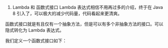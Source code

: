 1. Lambda 和 函数式接口
Lambda 表达式相信不用再过多的介绍，终于在 Java 8 引入了，可以极大的减少代码量，代码看起来更清爽。

函数式接口就是有且仅有一个抽象方法，但是可以有多个非抽象方法的接口。可以隐式转化为 Lambda 表达式。

我们定义一个函数式接口如下：
